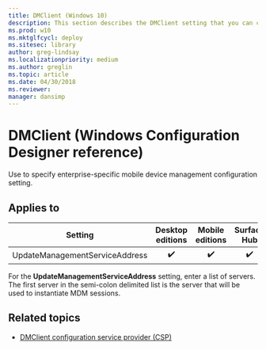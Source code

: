 ```yaml
---
title: DMClient (Windows 10)
description: This section describes the DMClient setting that you can configure in provisioning packages for Windows 10 using Windows Configuration Designer.
ms.prod: w10
ms.mktglfcycl: deploy
ms.sitesec: library
author: greg-lindsay
ms.localizationpriority: medium
ms.author: greglin
ms.topic: article
ms.date: 04/30/2018
ms.reviewer: 
manager: dansimp
---
```


# DMClient (Windows Configuration Designer reference)

Use to specify enterprise-specific mobile device management configuration setting.

## Applies to

| Setting   | Desktop editions | Mobile editions | Surface Hub | HoloLens | IoT Core |
| --- | :---: | :---: | :---: | :---: | :---: |
| UpdateManagementServiceAddress | ✔️  | ✔️ | ✔️ |  | ✔️ |

For the **UpdateManagementServiceAddress** setting, enter a list of servers. The first server in the semi-colon delimited list is the server that will be used to instantiate MDM sessions. 

## Related topics

- [DMClient configuration service provider (CSP)](/windows/client-management/mdm/dmclient-csp)